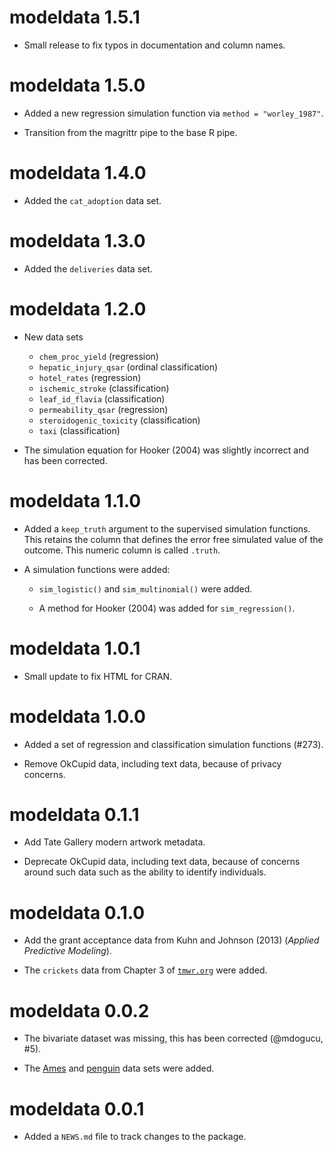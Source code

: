 # modeldata 1.5.1

* Small release to fix typos in documentation and column names. 

# modeldata 1.5.0

* Added a new regression simulation function via `method = "worley_1987"`.

* Transition from the magrittr pipe to the base R pipe.

# modeldata 1.4.0

* Added the `cat_adoption` data set.  

# modeldata 1.3.0

* Added the `deliveries` data set.  

# modeldata 1.2.0

* New data sets 

  - `chem_proc_yield` (regression)
  - `hepatic_injury_qsar` (ordinal classification)
  - `hotel_rates`  (regression)
  - `ischemic_stroke` (classification)
  - `leaf_id_flavia` (classification)
  - `permeability_qsar` (regression)
  - `steroidogenic_toxicity` (classification)
  - `taxi` (classification)

* The simulation equation for Hooker (2004) was slightly incorrect and has been corrected. 

# modeldata 1.1.0

* Added a `keep_truth` argument to the supervised simulation functions. This retains the column that defines the error free simulated value of the outcome. This numeric column is called `.truth`. 

* A simulation functions were added: 

  * `sim_logistic()` and `sim_multinomial()` were added. 
  
  * A method for Hooker (2004) was added for `sim_regression()`. 

# modeldata 1.0.1

* Small update to fix HTML  for CRAN. 

# modeldata 1.0.0

* Added a set of regression and classification simulation functions (#273).

* Remove OkCupid data, including text data, because of privacy concerns.

# modeldata 0.1.1

* Add Tate Gallery modern artwork metadata.

* Deprecate OkCupid data, including text data, because of concerns around such data such as the ability to identify individuals.

# modeldata 0.1.0

* Add the grant acceptance data from Kuhn and Johnson (2013) (_Applied Predictive Modeling_).

* The `crickets` data from Chapter 3 of [`tmwr.org`](https://www.tmwr.org/base-r.html#an-example) were added. 

# modeldata 0.0.2

* The bivariate dataset was missing, this has been corrected (@mdogucu, #5).

* The [Ames](https://github.com/topepo/AmesHousing) and [penguin](https://github.com/allisonhorst/palmerpenguins) data sets were added. 

# modeldata 0.0.1

* Added a `NEWS.md` file to track changes to the package.

